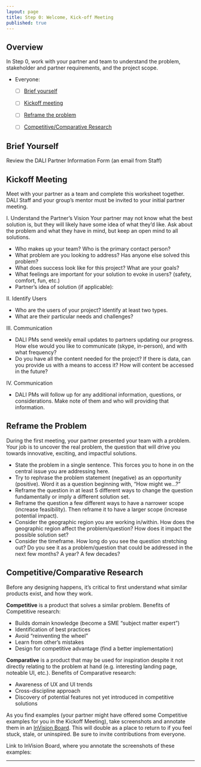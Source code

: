 ```yaml
---
layout: page
title: Step 0: Welcome, Kick-off Meeting
published: true
---
```



## Overview

In Step 0, work with your partner and team to understand the problem, stakeholder and partner requirements, and the project scope.

* Everyone:
  * [ ] [Brief yourself](#brief-yourself)
  * [ ] [Kickoff meeting](#kickoff-meeting)
  * [ ] [Reframe the problem](#reframe-the-problem)
  * [ ] [Competitive/Comparative Research](#competitivecomparative-research)


## Brief Yourself
Review the DALI Partner Information Form (an email from Staff)

## Kickoff Meeting
Meet with your partner as a team and complete this worksheet together.
DALI Staff and your group’s mentor must be invited to your initial partner meeting.

I. Understand the Partner’s Vision
Your partner may not know what the best solution is, but they will likely have some idea of what they’d like. Ask about the problem and what they have in mind, but keep an open mind to all solutions.

* Who makes up your team? Who is the primary contact person?
* What problem are you looking to address? Has anyone else solved this problem?
* What does success look like for this project? What are your goals?
* What feelings are important for your solution to evoke in users? (safety, comfort,
fun, etc.)
* Partner’s idea of solution (if applicable):


II. Identify Users

* Who are the users of your project? Identify at least two types.
* What are their particular needs and challenges?


III. Communication

* DALI PMs send weekly email updates to partners updating our progress. How else
would you like to communicate (skype, in-person), and with what frequency?
* Do you have all the content needed for the project? If there is data, can you
provide us with a means to access it? How will content be accessed in the future?


IV. Communication
* DALI PMs will follow up for any additional information, questions, or considerations. Make note of them and who will providing that information.

## Reframe the Problem
During the first meeting, your partner presented your team with a problem. Your job is to uncover the real problem, the question that will drive you towards innovative, exciting, and impactful solutions.

* State the problem in a single sentence. This forces you to hone in on the central issue you are addressing here.
* Try to rephrase the problem statement (negative) as an opportunity (positive). Word it as a question beginning with, “How might we…?”
* Reframe the question in at least 5 different ways to change the question fundamentally or imply a different solution set.
* Reframe the question a few different ways to have a narrower scope (increase feasibility). Then reframe it to have a larger scope (increase potential impact).
* Consider the geographic region you are working in/within. How does the geographic region affect the problem/question? How does it impact the possible solution set?
* Consider the timeframe. How long do you see the question stretching out? Do you see it as a problem/question that could be addressed in the next few months? A year? A few decades?



## Competitive/Comparative Research
Before any designing happens, it’s critical to first understand what similar products exist, and how they work.

**Competitive** is a product that solves a similar problem. Benefits of Competitive research:
* Builds domain knowledge (become a SME “subject matter expert”)
* Identification of best practices
* Avoid “reinventing the wheel”
* Learn from other’s mistakes
* Design for competitive advantage (find a better implementation)

**Comparative** is a product that may be used for inspiration despite it not directly relating to the problem at hand (e.g. interesting landing page, noteable UI, etc.). Benefits of Comparative research:
* Awareness of UX and UI trends
* Cross-discipline approach
* Discovery of potential features not yet introduced in competitive solutions  

As you find examples (your partner might have offered some Competitive examples for you in the Kickoff Meeting), take screenshots and annotate them in an [InVision Board](https://support.invisionapp.com/hc/en-us/articles/205249269-Introduction-to-Boards). This will double as a place to return to if you feel stuck, stale, or uninspired. Be sure to invite contributions from everyone.

Link to InVision Board, where you annotate the screenshots of these examples:

______________________________________________________________________
